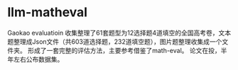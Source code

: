 # llm-matheval
Gaokao evaluatioin
收集整理了61套题型为12选择题4道填空的全国高考卷，文本题整理成Json文件（共603道选择题，232道填空题），图片题整理收集成一个文件夹。
形成了一套完整的评估方法，主要参考借鉴了math-eval。
论文在投，半年左右公布数据集。
